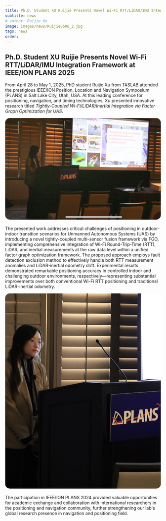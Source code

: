 ```yaml
---
title: Ph.D. Student XU Ruijie Presents Novel Wi-Fi RTT/LiDAR/IMU Integration Framework at IEEE/ION PLANS 2025
subtitle: news
# author: Ruijie Xu
image: images/news/Ruijie0508_2.jpg
tags: news
order: 
---
```


## Ph.D. Student XU Ruijie Presents Novel Wi-Fi RTT/LiDAR/IMU Integration Framework at IEEE/ION PLANS 2025

From April 28 to May 1, 2025, PhD student Ruijie Xu from TASLAB attended the prestigious IEEE/ION Position, Location and Navigation Symposium (PLANS) in Salt Lake City, Utah, USA. At this leading conference for positioning, navigation, and timing technologies, Xu presented innovative research titled *Tightly-Coupled Wi-Fi/LiDAR/Inertial Integration via Factor Graph Optimization for UAS.*

<div style="text-align: center; margin-bottom: 20px; display: flex; justify-content: center; gap: 20px;">
  <img src="https://github.com/PolyU-TASLAB/polyu-taslab.github.io/raw/main/images/news/Ruijie0508_1.png" alt="Banner" 
       style="width: 100%; height: auto; object-fit: cover; border-radius: 15px;">
</div>

The presented work addresses critical challenges of positioning in outdoor-indoor transition scenarios for Unmanned Autonomous Systems (UAS) by introducing a novel tightly-coupled multi-sensor fusion framework via FGO, implementing comprehensive integration of Wi-Fi Round-Trip-Time (RTT), LiDAR, and inertial measurements at the raw data level within a unified factor graph optimization framework. The proposed approach employs fault detection exclusion method to effectively handle both RTT measurement anomalies and LiDAR-inertial odometry drift. Experimental results demonstrated remarkable positioning accuracy in controlled indoor and challenging outdoor environments, respectively—representing substantial improvements over both conventional Wi-Fi RTT positioning and traditional LiDAR-inertial odometry.

<div style="text-align: center; margin-bottom: 20px; display: flex; justify-content: center; gap: 20px;">
  <img src="https://github.com/PolyU-TASLAB/polyu-taslab.github.io/raw/main/images/news/Ruijie0508_2.jpg" alt="Banner" 
       style="width: 100%; height: auto; object-fit: cover; border-radius: 15px;">
</div>

The participation in IEEE/ION PLANS 2024 provided valuable opportunities for academic exchange and collaboration with international researchers in the positioning and navigation community, further strengthening our lab's global research presence in navigation and positioning field.
